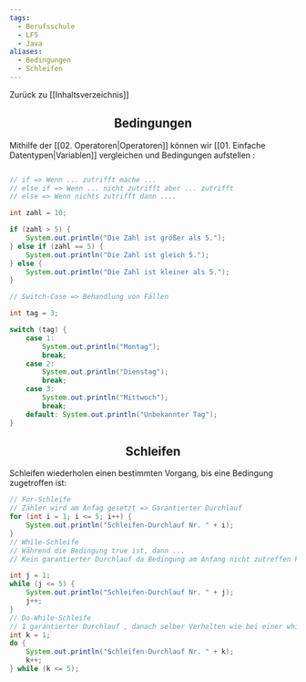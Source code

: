 ```yaml
---
tags:
  - Berufsschule
  - LF5
  - Java
aliases:
  - Bedingungen
  - Schleifen
---
```

Zurück zu [[Inhaltsverzeichnis]]

<h2 align="center"> Bedingungen </h2>

Mithilfe der [[02. Operatoren|Operatoren]] können wir [[01. Einfache Datentypen|Variablen]] vergleichen und Bedingungen aufstellen :

```java

// if => Wenn ... zutrifft mache ...
// else if => Wenn ... nicht zutrifft aber ... zutrifft
// else => Wenn nichts zutrifft dann ....

int zahl = 10; 

if (zahl > 5) {     
	System.out.println("Die Zahl ist größer als 5.");
} else if (zahl == 5) { 
	System.out.println("Die Zahl ist gleich 5.");
} else { 
	System.out.println("Die Zahl ist kleiner als 5.");
} 

// Switch-Case => Behandlung von Fällen

int tag = 3; 

switch (tag) { 
	case 1: 
		System.out.println("Montag"); 
		break; 
	case 2: 
		System.out.println("Dienstag"); 
		break; 
	case 3: 
		System.out.println("Mittwoch"); 
		break; 
	default: System.out.println("Unbekannter Tag"); 
}

```

<h2 align="center"> Schleifen </h2>

Schleifen wiederholen einen bestimmten Vorgang, bis eine Bedingung zugetroffen ist:

```java
// For-Schleife
// Zähler wird am Anfag gesetzt => Garantierter Durchlauf
for (int i = 1; i <= 5; i++) { 
	System.out.println("Schleifen-Durchlauf Nr. " + i); 
} 
// While-Schleife 
// Während die Bedingung true ist, dann ...
// Kein garantierter Durchlauf da Bedingung am Anfang nicht zutreffen kann

int j = 1; 
while (j <= 5) { 
	System.out.println("Schleifen-Durchlauf Nr. " + j); 
	j++; 
} 
// Do-While-Schleife 
// 1 garantierter Durchlauf , danach selber Verhalten wie bei einer while-Schleife
int k = 1; 
do { 
	System.out.println("Schleifen-Durchlauf Nr. " + k); 
	k++; 
} while (k <= 5);
```